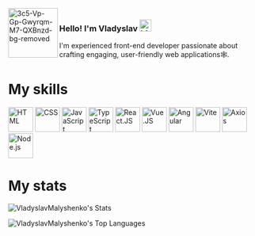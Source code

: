 <img align="left" style="width: 100px" src="https://i.ibb.co/4gnFkby/pixelated-image.png" alt="3c5-Vp-Gp-Gwyrqm-M7-QXBnzd-bg-removed" border="0">

### Hello! I'm Vladyslav <img src="https://user-images.githubusercontent.com/1303154/88677602-1635ba80-d120-11ea-84d8-d263ba5fc3c0.gif" width="24px" alt="hi">

I'm experienced front-end developer passionate about crafting engaging, user-friendly web applications🕸️.


### <h1>My skills</h1>

<div>
  <img src="https://img.freepik.com/free-icon/html-5_318-566077.jpg" height="50px" alt="HTML">                         
  <img src="https://upload.wikimedia.org/wikipedia/commons/thumb/6/62/CSS3_logo.svg/800px-CSS3_logo.svg.png" height="50px" alt="CSS">
  <img src="https://upload.wikimedia.org/wikipedia/commons/thumb/9/99/Unofficial_JavaScript_logo_2.svg/800px-Unofficial_JavaScript_logo_2.svg.png" height="50px" alt="JavaScript">
  <img src="https://upload.wikimedia.org/wikipedia/commons/thumb/4/4c/Typescript_logo_2020.svg/1200px-Typescript_logo_2020.svg.png"" height="50px" alt="TypeScript">
  <img src="https://upload.wikimedia.org/wikipedia/commons/thumb/a/a7/React-icon.svg/1200px-React-icon.svg.png" height="50px" alt="React.JS">
  <img src="https://upload.wikimedia.org/wikipedia/commons/thumb/9/95/Vue.js_Logo_2.svg/1200px-Vue.js_Logo_2.svg.png" height="50px" alt="Vue.JS">
  <img src="https://upload.wikimedia.org/wikipedia/commons/f/f7/Angular_gradient.png" width="50px"  alt="Angular">
  <img src="https://upload.wikimedia.org/wikipedia/commons/thumb/f/f1/Vitejs-logo.svg/1200px-Vitejs-logo.svg.png" height="50px" alt="Vite">
  <img src="https://axios-http.com/assets/logo.svg" width="50px" height="50px" alt="Axios">
  <img src="https://upload.wikimedia.org/wikipedia/commons/thumb/d/d9/Node.js_logo.svg/1200px-Node.js_logo.svg.png" width="50px"  alt="Node.js">
</div>

### <h1>My stats</h1>


![VladyslavMalyshenko's Stats](https://github-readme-stats-vladyslavs-projects-b7187cbd.vercel.app/api?username=VladyslavMalyshenko&rank_icon=github&theme=buefy&show_icons=true&hide_border=true&ring_color=fc90bb&count_private=true)

![VladyslavMalyshenko's Top Languages](https://github-readme-stats-vladyslavs-projects-b7187cbd.vercel.app/api/top-langs/?username=VladyslavMalyshenko&show_icons=true&theme=buefy&hide_border=true&layout=donut)
